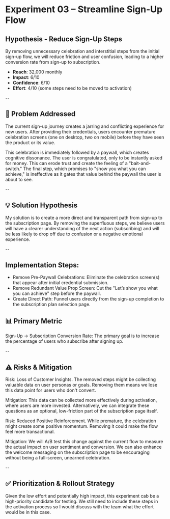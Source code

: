 # Experiment 03 – Streamline Sign-Up Flow
## Hypothesis - Reduce Sign-Up Steps

By removing unnecessary celebration and interstitial steps from the initial sign-up flow, we will reduce friction and user confusion, leading to a higher conversion rate from sign-up to subscription.

- **Reach**: 32,000 monthly
- **Impact**: 6/10
- **Confidence**: 6/10
- **Effort**: 4/10 (some steps need to be moved to activation)

--

## 🎯 Problem Addressed
The current sign-up journey creates a jarring and conflicting experience for new users. After providing their credentials, users encounter premature celebration screens (one on desktop, two on mobile) before they have seen the product or its value.

This celebration is immediately followed by a paywall, which creates cognitive dissonance. The user is congratulated, only to be instantly asked for money. This can erode trust and create the feeling of a "bait-and-switch." The final step, which promises to "show you what you can achieve," is ineffective as it gates that value behind the paywall the user is about to see.

--

##  💡 Solution Hypothesis
My solution is to create a more direct and transparent path from sign-up to the subscription page. By removing the superfluous steps, we believe users will have a clearer understanding of the next action (subscribing) and will be less likely to drop off due to confusion or a negative emotional experience.

--

## Implementation Steps:
- Remove Pre-Paywall Celebrations: Eliminate the celebration screen(s) that appear after initial credential submission.
- Remove Redundant Value Prop Screen: Cut the "Let’s show you what you can achieve" step before the paywall.
- Create Direct Path: Funnel users directly from the sign-up completion to the subscription plan selection page.

## 📊 Primary Metric
Sign-Up → Subscription Conversion Rate: The primary goal is to increase the percentage of users who subscribe after signing up.

--

## ⚠️ Risks & Mitigation
Risk: Loss of Customer Insights. The removed steps might be collecting valuable data on user personas or goals. Removing them means we lose this data point for users who don't convert.

Mitigation: This data can be collected more effectively during activation, where users are more invested. Alternatively, we can integrate these questions as an optional, low-friction part of the subscription page itself.

Risk: Reduced Positive Reinforcement. While premature, the celebration might create some positive momentum. Removing it could make the flow feel more transactional.

Mitigation: We will A/B test this change against the current flow to measure the actual impact on user sentiment and conversion. We can also enhance the welcome messaging on the subscription page to be encouraging without being a full-screen, unearned celebration.

--

## ✅ Prioritization & Rollout Strategy
Given the low effort and potentially high impact, this experiment cab be a high-priority candidate for testing.
We still need to include these steps in the activation process so I would discuss with the team what the effort would be in this case. 
